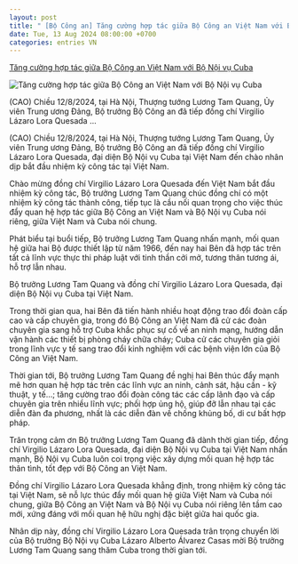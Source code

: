 ```yaml
---
layout: post
title: " [Bộ Công an] Tăng cường hợp tác giữa Bộ Công an Việt Nam với Bộ Nội vụ Cuba"
date: Tue, 13 Aug 2024 08:00:00 +0700
categories: entries VN
---
```

[Tăng cường hợp tác giữa Bộ Công an Việt Nam với Bộ Nội vụ Cuba](https://congan.com.vn/tin-chinh/tang-cuong-hop-tac-giua-bo-cong-an-viet-nam-voi-bo-noi-vu-cuba_165884.html)

![Tăng cường hợp tác giữa Bộ Công an Việt Nam với Bộ Nội vụ Cuba](https://cloud.tienlenquyetthang.com/thumbnail/CATP-480-2024-8-13/1-bat-tay_997_598_797.jpg)

(CAO) Chiều 12/8/2024, tại Hà Nội, Thượng tướng Lương Tam Quang, Ủy viên Trung ương Đảng, Bộ trưởng Bộ Công an đã tiếp đồng chí Virgilio Lázaro Lora Quesada ...

(CAO) Chiều 12/8/2024, tại Hà Nội, Thượng tướng Lương Tam Quang, Ủy viên Trung ương Đảng, Bộ trưởng Bộ Công an đã tiếp đồng chí Virgilio Lázaro Lora Quesada, đại diện Bộ Nội vụ Cuba tại Việt Nam đến chào nhân dịp bắt đầu nhiệm kỳ công tác tại Việt Nam.

Chào mừng đồng chí Virgilio Lázaro Lora Quesada đến Việt Nam bắt đầu nhiệm kỳ công tác, Bộ trưởng Lương Tam Quang chúc đồng chí có một nhiệm kỳ công tác thành công, tiếp tục là cầu nối quan trọng cho việc thúc đẩy quan hệ hợp tác giữa Bộ Công an Việt Nam và Bộ Nội vụ Cuba nói riêng, giữa Việt Nam và Cuba nói chung.

Phát biểu tại buổi tiếp, Bộ trưởng Lương Tam Quang nhấn mạnh, mối quan hệ giữa hai Bộ được thiết lập từ năm 1966, đến nay hai Bên đã hợp tác trên tất cả lĩnh vực thực thi pháp luật với tinh thần cởi mở, tương thân tương ái, hỗ trợ lẫn nhau.

Bộ trưởng Lương Tam Quang và đồng chí Virgilio Lázaro Lora Quesada, đại diện Bộ Nội vụ Cuba tại Việt Nam.

Trong thời gian qua, hai Bên đã tiến hành nhiều hoạt động trao đổi đoàn cấp cao và cấp chuyên gia, trong đó Bộ Công an Việt Nam đã cử các đoàn chuyên gia sang hỗ trợ Cuba khắc phục sự cố về an ninh mạng, hướng dẫn vận hành các thiết bị phòng cháy chữa cháy; Cuba cử các chuyên gia giỏi trong lĩnh vực y tế sang trao đổi kinh nghiệm với các bệnh viện lớn của Bộ Công an Việt Nam.

Thời gian tới, Bộ trưởng Lương Tam Quang đề nghị hai Bên thúc đẩy mạnh mẽ hơn quan hệ hợp tác trên các lĩnh vực an ninh, cảnh sát, hậu cần - kỹ thuật, y tế…; tăng cường trao đổi đoàn công tác các cấp lãnh đạo và cấp chuyên gia trên nhiều lĩnh vực; phối hợp ủng hộ, giúp đỡ lẫn nhau tại các diễn đàn đa phương, nhất là các diễn đàn về chống khủng bố, di cư bất hợp pháp.

Trân trọng cảm ơn Bộ trưởng Lương Tam Quang đã dành thời gian tiếp, đồng chí Virgilio Lázaro Lora Quesada, đại diện Bộ Nội vụ Cuba tại Việt Nam nhấn mạnh, Bộ Nội vụ Cuba luôn coi trọng việc xây dựng mối quan hệ hợp tác thân tình, tốt đẹp với Bộ Công an Việt Nam.

Đồng chí Virgilio Lázaro Lora Quesada khẳng định, trong nhiệm kỳ công tác tại Việt Nam, sẽ nỗ lực thúc đẩy mối quan hệ giữa Việt Nam và Cuba nói chung, giữa Bộ Công an Việt Nam và Bộ Nội vụ Cuba nói riêng lên tầm cao mới, xứng đáng với mối quan hệ hữu nghị đặc biệt giữa hai quốc gia.

Nhân dịp này, đồng chí Virgilio Lázaro Lora Quesada trân trọng chuyển lời của Bộ trưởng Bộ Nội vụ Cuba Lázaro Alberto Álvarez Casas mời Bộ trưởng Lương Tam Quang sang thăm Cuba trong thời gian tới.

